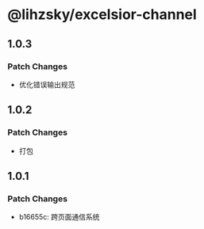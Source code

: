 # @lihzsky/excelsior-channel

## 1.0.3
### Patch Changes

- 优化错误输出规范

## 1.0.2
### Patch Changes

- 打包

## 1.0.1
### Patch Changes

- b16655c: 跨页面通信系统
